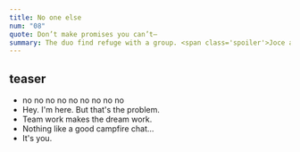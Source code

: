 ```yaml
---
title: No one else
num: "08"
quote: Don’t make promises you can’t—
summary: The duo find refuge with a group. <span class='spoiler'>Joce almost enjoys it; Kay Lin doesn’t.</span>
---
```

## teaser
- <span class="spoiler">no no no no no no no no no</span>
- Hey. I'm here. <span class="spoiler">But that's the problem.</span>
- Team work makes the dream work.
- Nothing like a good campfire chat...
- <span class="spoiler">It's you.</span>